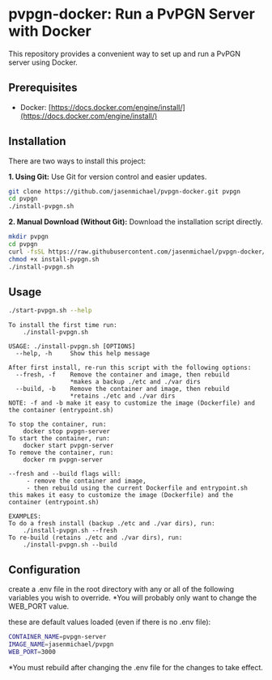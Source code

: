 # pvpgn-docker: Run a PvPGN Server with Docker

This repository provides a convenient way to set up and run a PvPGN server using Docker.

## Prerequisites

* Docker: [https://docs.docker.com/engine/install/](https://docs.docker.com/engine/install/)

## Installation

There are two ways to install this project:

**1. Using Git:**
Use Git for version control and easier updates.

```bash
git clone https://github.com/jasenmichael/pvpgn-docker.git pvpgn
cd pvpgn
./install-pvpgn.sh
```


**2. Manual Download (Without Git):**
Download the installation script directly.
```bash
mkdir pvpgn
cd pvpgn
curl -fsSL https://raw.githubusercontent.com/jasenmichael/pvpgn-docker/main/install-pvpgn.sh -O
chmod +x install-pvpgn.sh
./install-pvpgn.sh
```

## Usage
```bash
./start-pvpgn.sh --help
```

```
To install the first time run:
    ./install-pvpgn.sh
  
USAGE: ./install-pvpgn.sh [OPTIONS]
  --help, -h     Show this help message

After first install, re-run this script with the following options:
  --fresh, -f    Remove the container and image, then rebuild
                 *makes a backup ./etc and ./var dirs
  --build, -b    Remove the container and image, then rebuild
                 *retains ./etc and ./var dirs
NOTE: -f and -b make it easy to customize the image (Dockerfile) and the container (entrypoint.sh)

To stop the container, run:
    docker stop pvpgn-server
To start the container, run:
    docker start pvpgn-server
To remove the container, run:
    docker rm pvpgn-server
  
--fresh and --build flags will:
     - remove the container and image,
     - then rebuild using the current Dockerfile and entrypoint.sh
this makes it easy to customize the image (Dockerfile) and the container (entrypoint.sh)
  
EXAMPLES:
To do a fresh install (backup ./etc and ./var dirs), run:
    ./install-pvpgn.sh --fresh
To re-build (retains ./etc and ./var dirs), run:
    ./install-pvpgn.sh --build
```

## Configuration
create a .env file in the root directory with any or all of the following variables you wish to override. 
*You will probably only want to change the WEB_PORT value.

these are default values loaded (even if there is no .env file):
```bash
CONTAINER_NAME=pvpgn-server
IMAGE_NAME=jasenmichael/pvpgn
WEB_PORT=3000
```
*You must rebuild after changing the .env file for the changes to take effect.